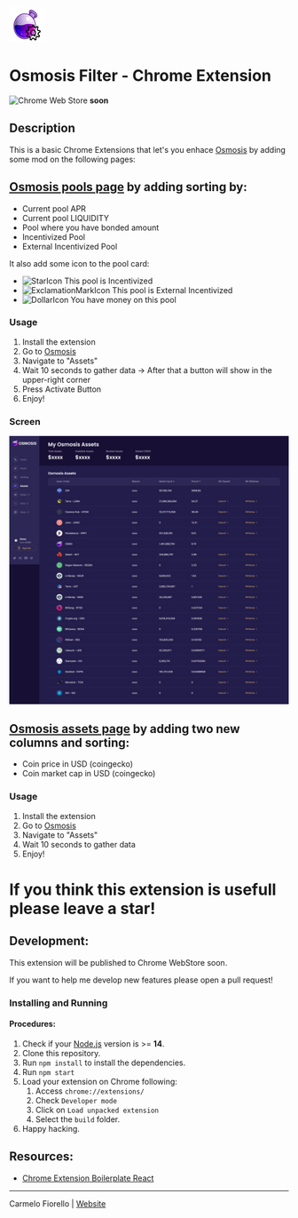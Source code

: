 <img src="src/assets/img/icon-128.png" width="64"/>

# Osmosis Filter - Chrome Extension
![Chrome Web Store](https://img.shields.io/chrome-web-store/v/ddddddddd) **soon**

## Description

This is a basic Chrome Extensions that let's you enhace [Osmosis](https://app.osmosis.zone/) by adding some mod on the following pages:

## [Osmosis pools page](https://app.osmosis.zone/pools) by adding sorting by:

- Current pool APR
- Current pool LIQUIDITY
- Pool where you have bonded amount
- Incentivized Pool
- External Incentivized Pool

It also add some icon to the pool card:

- ![StarIcon](https://img.icons8.com/fluency/45/000000/star.png) This pool is Incentivized
- ![ExclamationMarkIcon](https://img.icons8.com/emoji/45/000000/exclamation-mark-emoji.png) This pool is External Incentivized
- ![DollarIcon](https://img.icons8.com/external-kiranshastry-gradient-kiranshastry/45/000000/external-dollar-banking-and-finance-kiranshastry-gradient-kiranshastry.png) You have money on this pool


### Usage

1. Install the extension
2. Go to [Osmosis](https://app.osmosis.zone)
3. Navigate to "Assets"
4. Wait 10 seconds to gather data -> After that a button will show in the upper-right corner
5. Press Activate Button
6. Enjoy!

### Screen

![bam](https://raw.githubusercontent.com/dj-fiorex/osmosis-filter/main/screens/assets.png)

## [Osmosis assets page](https://app.osmosis.zone/assets) by adding two new columns and sorting:

- Coin price in USD (coingecko)
- Coin market cap in USD (coingecko)

### Usage

1. Install the extension
2. Go to [Osmosis](https://app.osmosis.zone)
3. Navigate to "Assets"
4. Wait 10 seconds to gather data
5. Enjoy!

# If you think this extension is usefull please leave a star!

## Development:

This extension will be published to Chrome WebStore soon.

If you want to help me develop new features please open a pull request!

### Installing and Running

#### Procedures:

1. Check if your [Node.js](https://nodejs.org/) version is >= **14**.
2. Clone this repository.
3. Run `npm install` to install the dependencies.
4. Run `npm start`
5. Load your extension on Chrome following:
   1. Access `chrome://extensions/`
   2. Check `Developer mode`
   3. Click on `Load unpacked extension`
   4. Select the `build` folder.
6. Happy hacking.

## Resources:

- [Chrome Extension Boilerplate React](https://github.com/lxieyang/chrome-extension-boilerplate-react)

---

Carmelo Fiorello | [Website](https://carmelofiorello.com)
